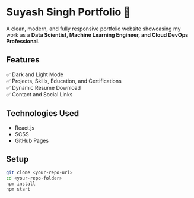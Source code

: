 # Suyash Singh Portfolio 🚀

A clean, modern, and fully responsive portfolio website showcasing my work as a **Data Scientist, Machine Learning Engineer, and Cloud DevOps Professional**.

## Features

✅ Dark and Light Mode  
✅ Projects, Skills, Education, and Certifications  
✅ Dynamic Resume Download  
✅ Contact and Social Links

## Technologies Used

- React.js
- SCSS
- GitHub Pages

## Setup

```bash
git clone <your-repo-url>
cd <your-repo-folder>
npm install
npm start
